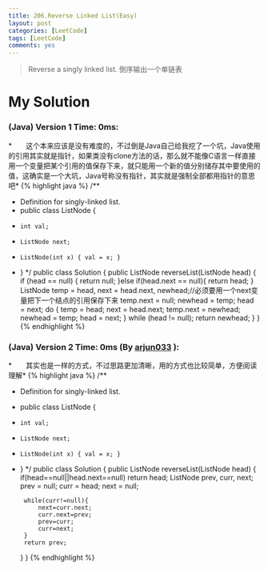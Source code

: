 ```yaml
---
title: 206.Reverse Linked List(Easy)
layout: post
categories: [LeetCode]
tags: [LeetCode]
comments: yes
---
```


>Reverse a singly linked list.
倒序输出一个单链表

# My Solution
### (Java) Version 1  Time: 0ms:
*　　这个本来应该是没有难度的，不过倒是Java自己给我挖了一个坑，Java使用的引用其实就是指针，如果类没有clone方法的话，那么就不能像C语言一样直接用一个变量把某个引用的值保存下来，就只能用一个新的值分别储存其中要使用的值，这确实是一个大坑，Java号称没有指针，其实就是强制全部都用指针的意思吧*
{% highlight java %}
/**
 * Definition for singly-linked list.
 * public class ListNode {
 *     int val;
 *     ListNode next;
 *     ListNode(int x) { val = x; }
 * }
 */
public class Solution {
    public ListNode reverseList(ListNode head) {
        if (head == null) {
            return null;
        }else if(head.next == null){
            return head;
        }
        ListNode temp = head, next = head.next, newhead;//必须要用一个next变量把下一个结点的引用保存下来
        temp.next = null;
        newhead = temp;
        head = next;
        do {
            temp = head;
            next = head.next;
            temp.next = newhead;
            newhead = temp;
            head = next;
        } while (head != null);
        return newhead;
    }
}
{% endhighlight %}

### (Java) Version 2  Time: 0ms (By [arjun033](https://discuss.leetcode.com/user/arjun033) ):
*　　其实也是一样的方式，不过思路更加清晰，用的方式也比较简单，方便阅读理解*
{% highlight java %}
/**
 * Definition for singly-linked list.
 * public class ListNode {
 *     int val;
 *     ListNode next;
 *     ListNode(int x) { val = x; }
 * }
 */
public class Solution {
    public ListNode reverseList(ListNode head) {
        if(head==null||head.next==null) return head;
        ListNode prev, curr, next;
        prev = null;
        curr = head;
        next = null;
        
        while(curr!=null){
            next=curr.next;
            curr.next=prev;
            prev=curr;
            curr=next;
        }
        return prev;
    }
}
{% endhighlight %}